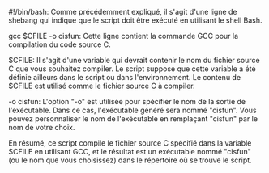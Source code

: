 #!/bin/bash: Comme précédemment expliqué, il s'agit d'une ligne de shebang qui indique que le script doit être exécuté en utilisant le shell Bash.

gcc $CFILE -o cisfun: Cette ligne contient la commande GCC pour la compilation du code source C.

$CFILE: Il s'agit d'une variable qui devrait contenir le nom du fichier source C que vous souhaitez compiler. Le script suppose que cette variable a été définie ailleurs dans le script ou dans l'environnement. Le contenu de $CFILE est utilisé comme le fichier source C à compiler.

-o cisfun: L'option "-o" est utilisée pour spécifier le nom de la sortie de l'exécutable. Dans ce cas, l'exécutable généré sera nommé "cisfun". Vous pouvez personnaliser le nom de l'exécutable en remplaçant "cisfun" par le nom de votre choix.

En résumé, ce script compile le fichier source C spécifié dans la variable $CFILE en utilisant GCC, et le résultat est un exécutable nommé "cisfun" (ou le nom que vous choisissez) dans le répertoire où se trouve le script.
